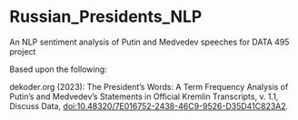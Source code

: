 # Russian_Presidents_NLP
 An NLP sentiment analysis of Putin and Medvedev speeches for DATA 495 project

 Based upon the following:

dekoder.org (2023): The President’s Words: A Term Frequency Analysis of Putin’s and Medvedev’s Statements in Official Kremlin Transcripts, v. 1.1, Discuss Data, <doi:10.48320/7E016752-2438-46C9-9526-D35D41C823A2>.
